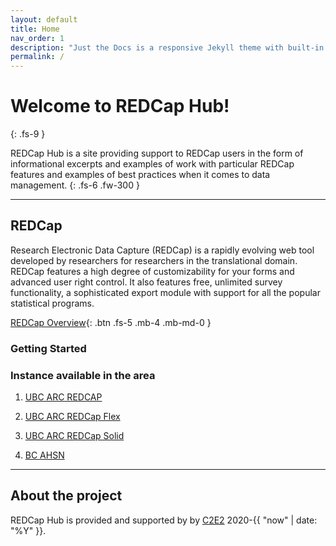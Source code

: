 ```yaml
---
layout: default
title: Home
nav_order: 1
description: "Just the Docs is a responsive Jekyll theme with built-in search that is easily customizable and hosted on GitHub Pages."
permalink: /
---
```


# Welcome to REDCap Hub!
{: .fs-9 }

REDCap Hub is a site providing support to REDCap users in the form of informational excerpts and examples of work with particular REDCap features and examples of best practices when it comes to data management.
{: .fs-6 .fw-300 }

---

## REDCap

Research Electronic Data Capture (REDCap) is a rapidly evolving web tool developed by researchers for researchers in the translational domain. REDCap features a high degree of customizability for your forms and advanced user right control. It also features free, unlimited survey functionality, a sophisticated export module with support for all the popular statistical programs.

[REDCap Overview](https://redcap.c2e2.ca/surveys/?s=TTFNCANPPN){: .btn .fs-5 .mb-4 .mb-md-0 }

### Getting Started



### Instance available in the area

1. [UBC ARC REDCAP](https://arc.ubc.ca/redcap)

2. [UBC ARC REDCap Flex](https://redcap.ubc.ca/flex/)

3. [UBC ARC REDCap Solid](https://redcap.ubc.ca/solid/)

4. [BC AHSN](https://redcap.bcahsn.ca/surveys/?s=HEKETN7RF7)

---

## About the project

REDCap Hub is provided and supported by by [C2E2](http://www.c2e2.ca/) 2020-{{ "now" | date: "%Y" }}.



